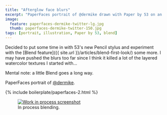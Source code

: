 ```yaml
---
title: "Afterglow face blurs"
excerpt: "PaperFaces portrait of @dermike drawn with Paper by 53 on an iPad."
image: 
  feature: paperfaces-dermike-twitter-lg.jpg
  thumb: paperfaces-dermike-twitter-150.jpg
tags: [portrait, illustration, Paper by 53, blend]
---
```


Decided to put some time in with 53's new Pencil stylus and experiment with the [Blend feature]({{ site.url }}/articles/blend-first-look/) some more. I may have pushed the blurs too far since I think it killed a lot of the layered watercolor textures I started with…

Mental note: a little Blend goes a long way.

PaperFaces portrait of <a href="http://twitter.com/dermike">@dermike</a>.

{% include boilerplate/paperfaces-2.html %}

<figure>
	<a href="{{ site.url }}/assets/images/paperfaces-dermike-process-1-lg.jpg"><img src="{{ site.url }}/assets/images/paperfaces-dermike-process-1-750.jpg" alt="Work in process screenshot"></a>
	<figcaption>In process blending.</figcaption>
</figure>